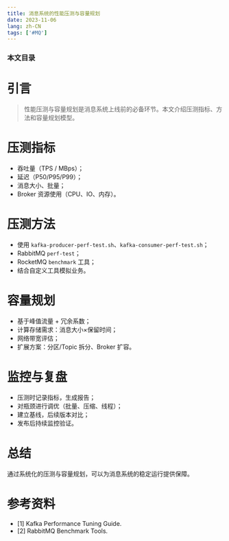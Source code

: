 ```yaml
---
title: 消息系统的性能压测与容量规划
date: 2023-11-06
lang: zh-CN
tags: ['#MQ']
---
```


### 本文目录
<!-- toc -->

# 引言
> 性能压测与容量规划是消息系统上线前的必备环节。本文介绍压测指标、方法和容量规划模型。

# 压测指标
- 吞吐量（TPS / MBps）；
- 延迟（P50/P95/P99）；
- 消息大小、批量；
- Broker 资源使用（CPU、IO、内存）。

# 压测方法
- 使用 `kafka-producer-perf-test.sh`、`kafka-consumer-perf-test.sh`；
- RabbitMQ `perf-test`；
- RocketMQ `benchmark` 工具；
- 结合自定义工具模拟业务。

# 容量规划
- 基于峰值流量 + 冗余系数；
- 计算存储需求：消息大小×保留时间；
- 网络带宽评估；
- 扩展方案：分区/Topic 拆分、Broker 扩容。

# 监控与复盘
- 压测时记录指标，生成报告；
- 对瓶颈进行调优（批量、压缩、线程）；
- 建立基线，后续版本对比；
- 发布后持续监控验证。

# 总结
通过系统化的压测与容量规划，可以为消息系统的稳定运行提供保障。

# 参考资料
- [1] Kafka Performance Tuning Guide.
- [2] RabbitMQ Benchmark Tools.
